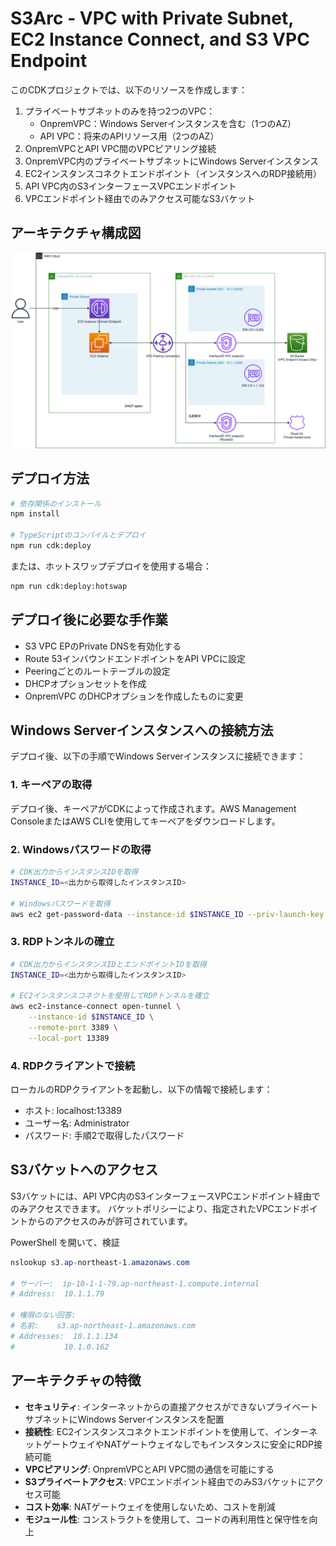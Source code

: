 # S3Arc - VPC with Private Subnet, EC2 Instance Connect, and S3 VPC Endpoint

このCDKプロジェクトでは、以下のリソースを作成します：

1. プライベートサブネットのみを持つ2つのVPC：
   - OnpremVPC：Windows Serverインスタンスを含む（1つのAZ）
   - API VPC：将来のAPIリソース用（2つのAZ）
2. OnpremVPCとAPI VPC間のVPCピアリング接続
3. OnpremVPC内のプライベートサブネットにWindows Serverインスタンス
4. EC2インスタンスコネクトエンドポイント（インスタンスへのRDP接続用）
5. API VPC内のS3インターフェースVPCエンドポイント
6. VPCエンドポイント経由でのみアクセス可能なS3バケット

## アーキテクチャ構成図

![architecture](./architecture.png)

## デプロイ方法

```bash
# 依存関係のインストール
npm install

# TypeScriptのコンパイルとデプロイ
npm run cdk:deploy
```

または、ホットスワップデプロイを使用する場合：

```bash
npm run cdk:deploy:hotswap
```

## デプロイ後に必要な手作業
- S3 VPC EPのPrivate DNSを有効化する
- Route 53インバウンドエンドポイントをAPI VPCに設定
- Peeringごとのルートテーブルの設定
- DHCPオプションセットを作成
- OnpremVPC のDHCPオプションを作成したものに変更

## Windows Serverインスタンスへの接続方法

デプロイ後、以下の手順でWindows Serverインスタンスに接続できます：

### 1. キーペアの取得

デプロイ後、キーペアがCDKによって作成されます。AWS Management ConsoleまたはAWS CLIを使用してキーペアをダウンロードします。

### 2. Windowsパスワードの取得

```bash
# CDK出力からインスタンスIDを取得
INSTANCE_ID=<出力から取得したインスタンスID>

# Windowsパスワードを取得
aws ec2 get-password-data --instance-id $INSTANCE_ID --priv-launch-key /path/to/downloaded/<キーペア名>.pem
```

### 3. RDPトンネルの確立

```bash
# CDK出力からインスタンスIDとエンドポイントIDを取得
INSTANCE_ID=<出力から取得したインスタンスID>

# EC2インスタンスコネクトを使用してRDPトンネルを確立
aws ec2-instance-connect open-tunnel \
    --instance-id $INSTANCE_ID \
    --remote-port 3389 \
    --local-port 13389
```

### 4. RDPクライアントで接続

ローカルのRDPクライアントを起動し、以下の情報で接続します：
- ホスト: localhost:13389
- ユーザー名: Administrator
- パスワード: 手順2で取得したパスワード

## S3バケットへのアクセス

S3バケットには、API VPC内のS3インターフェースVPCエンドポイント経由でのみアクセスできます。
バケットポリシーにより、指定されたVPCエンドポイントからのアクセスのみが許可されています。

PowerShell を開いて、検証
```powershell
nslookup s3.ap-northeast-1.amazonaws.com

# サーバー:  ip-10-1-1-79.ap-northeast-1.compute.internal
# Address:  10.1.1.79

# 権限のない回答:
# 名前:    s3.ap-northeast-1.amazonaws.com
# Addresses:  10.1.1.134
#           10.1.0.162
```

## アーキテクチャの特徴

- **セキュリティ**: インターネットからの直接アクセスができないプライベートサブネットにWindows Serverインスタンスを配置
- **接続性**: EC2インスタンスコネクトエンドポイントを使用して、インターネットゲートウェイやNATゲートウェイなしでもインスタンスに安全にRDP接続可能
- **VPCピアリング**: OnpremVPCとAPI VPC間の通信を可能にする
- **S3プライベートアクセス**: VPCエンドポイント経由でのみS3バケットにアクセス可能
- **コスト効率**: NATゲートウェイを使用しないため、コストを削減
- **モジュール性**: コンストラクトを使用して、コードの再利用性と保守性を向上
